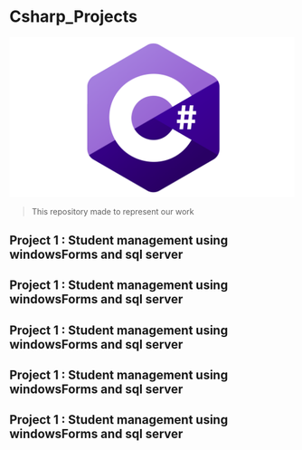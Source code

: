 # Csharp_Projects

![C-Sharp](C-Sharp.png)
>This repository made to represent our work

## Project 1 : **Student management using windowsForms and sql server**

## Project 1 : **Student management using windowsForms and sql server**

## Project 1 : **Student management using windowsForms and sql server**

## Project 1 : **Student management using windowsForms and sql server**

## Project 1 : **Student management using windowsForms and sql server**
